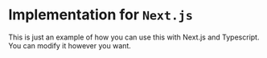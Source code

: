 # Implementation for `Next.js`
This is just an example of how you can use this with Next.js and Typescript.<br>
You can modify it however you want.